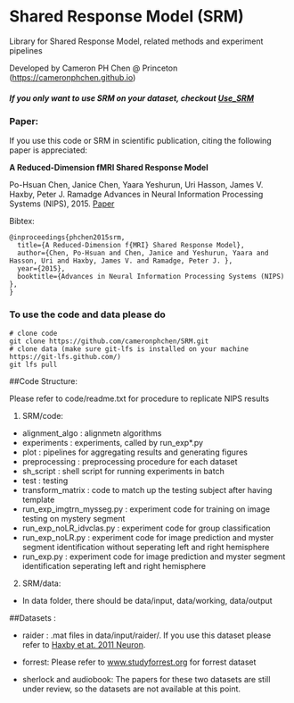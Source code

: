 # Shared Response Model (SRM)

Library for Shared Response Model, related methods and experiment pipelines

Developed by Cameron PH Chen @ Princeton (https://cameronphchen.github.io)

##### If you only want to use SRM on your dataset, checkout [Use_SRM](https://github.com/cameronphchen/Use_SRM)

### Paper:

If you use this code or SRM in scientific publication, citing the following paper is appreciated: 

**A Reduced-Dimension fMRI Shared Response Model**

Po-Hsuan Chen, Janice Chen, Yaara Yeshurun, Uri Hasson, James V. Haxby, Peter J. Ramadge 
Advances in Neural Information Processing Systems (NIPS), 2015. 
[Paper](http://papers.nips.cc/paper/5855-a-reduced-dimension-fmri-shared-response-model)

Bibtex:
```
@inproceedings{phchen2015srm,
  title={A Reduced-Dimension f{MRI} Shared Response Model},
  author={Chen, Po-Hsuan and Chen, Janice and Yeshurun, Yaara and Hasson, Uri and Haxby, James V. and Ramadge, Peter J. },
  year={2015},
  booktitle={Advances in Neural Information Processing Systems (NIPS) },
}
```

### To use the code and data please do 
```
# clone code
git clone https://github.com/cameronphchen/SRM.git
# clone data (make sure git-lfs is installed on your machine https://git-lfs.github.com/)
git lfs pull
```

##Code Structure:

Please refer to code/readme.txt for procedure to replicate NIPS results

1. SRM/code:
  * alignment_algo   : alignmetn algorithms
  * experiments      : experiments, called by run_exp*.py
  * plot		       : pipelines for aggregating results and generating figures
  * preprocessing    : preprocessing procedure for each dataset
  * sh_script	       : shell script for running experiments in batch
  * test  		   : testing 
  * transform_matrix : code to match up the testing subject after having template
  * run_exp_imgtrn_mysseg.py : experiment code for training on image testing on mystery segment
  * run_exp_noLR_idvclas.py  : experiment code for group classification
  * run_exp_noLR.py          : experiment code for image prediction and myster segment identification without seperating left and right hemisphere
  * run_exp.py               : experiment code for image prediction and myster segment identification seperating left and right hemisphere

2. SRM/data:
  * In data folder, there should be data/input, data/working, data/output

##Datasets :

*  raider : .mat files in data/input/raider/. If you use this dataset please refer to [Haxby et at. 2011 Neuron](http://haxbylab.dartmouth.edu/publications/HGC+11.pdf). 

*  forrest: Please refer to www.studyforrest.org for forrest dataset

*  sherlock and audiobook: The papers for these two datasets are still under review, so the datasets are not available at this point. 